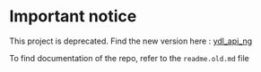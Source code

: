 # Important notice
This project is deprecated. Find the new version here : [ydl_api_ng](https://github.com/Totonyus/ydl_api_ng)

To find documentation of the repo, refer to the `readme.old.md` file